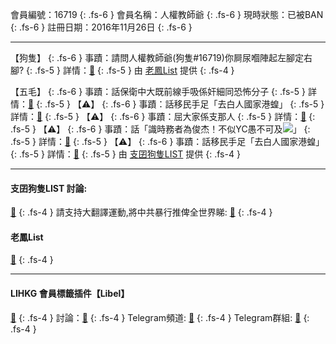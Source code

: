 會員編號：16719
{: .fs-6 }
會員名稱：人權教師爺
{: .fs-6 }
現時狀態：已被BAN
{: .fs-6 }
註冊日期：2016年11月26日
{: .fs-6 }

---

<div class="code-example" markdown="1">

【狗隻】
{: .fs-6 }
事蹟：請問人權教師爺(狗隻#16719)你屙尿嗰陣起左腳定右腳?
{: .fs-5 }
詳情：[🔗](https://lih.kg/2481890)
{: .fs-5 }
由 [老鳳List](#老鳳list) 提供
{: .fs-4 }

</div>
<div class="code-example" markdown="1">

【五毛】
{: .fs-6 }
事蹟：話保衛中大既前線手吸係奸細同恐怖分子
{: .fs-5 }
詳情：[🔗](https://lih.kg/1725513)
{: .fs-5 }
【⚠️】
{: .fs-6 }
事蹟：話移民手足「去白人國家港蝗」
{: .fs-5 }
詳情：[🔗](https://lih.kg/aMOcmMV)
{: .fs-5 }
【⚠️】
{: .fs-6 }
事蹟：屈大家係支那人
{: .fs-5 }
詳情：[🔗](https://lih.kg/2481640)
{: .fs-5 }
【⚠️】
{: .fs-6 }
事蹟：話「識時務者為俊杰！不似YC愚不可及![](https://cdn.lihkg.com/assets/faces/dog/beat.gif)」
{: .fs-5 }
詳情：[🔗](https://lih.kg/aMOcmGV)
{: .fs-5 }
【⚠️】
{: .fs-6 }
事蹟：話移民手足「去白人國家港蝗」
{: .fs-5 }
詳情：[🔗](https://lih.kg/aMOcmMV)
{: .fs-5 }
由 [支囝狗隻LIST](#支囝狗隻list-討論) 提供
{: .fs-4 }
</div>

---

#### 支囝狗隻LIST 討論: 
[🔗](https://lih.kg/2908480)
{: .fs-4 }
請支持大翻譯運動,將中共暴行推俾全世界睇: [🔗](https://twitter.com/tgtm_official)
{: .fs-4 }
#### 老鳳List
[🔗](https://lihkg.com/thread/2808424)
{: .fs-4 }

---

#### LIHKG 會員標籤插件【Libel】
[🔗](https://kitce.github.io/libel)
{: .fs-4 }
討論：[🔗](https://lih.kg/2841778)
{: .fs-4 }
Telegram頻道: [🔗](https://t.me/LibelOfficialChannel)
{: .fs-4 }
Telegram群組: [🔗](https://t.me/LibelOfficialGroup)
{: .fs-4 }

